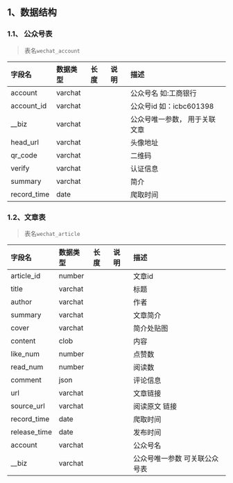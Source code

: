1、数据结构
----
### 1.1、 公众号表 ###
> 表名`wechat_account`


| 字段名              | 数据类型| 长度 | 说明       | 描述 |
|:-------------------|:-------|:-----|:--------- |:----|
|account|varchat|||公众号名 如:工商银行|
|account_id|varchat|||公众号id 如：icbc601398|
|__biz|varchat|||公众号唯一参数， 用于关联文章|
|head_url|varchat|||头像地址|
|qr_code|varchat|||二维码|
|verify|varchat|||认证信息|
|summary|varchat|||简介|
|record_time|date|||爬取时间|


### 1.2、文章表 ###
> 表名`wechat_article`

| 字段名              | 数据类型| 长度 | 说明       | 描述 |
|:-------------------|:-------|:-----|:--------- |:----|
|article_id|number|||文章id|
|title|varchat|||标题|
|author|varchat|||作者|
|summary|varchat|||文章简介|
|cover|varchat|||简介处贴图|
|content|clob|||内容|
|like_num|number|||点赞数|
|read_num|number|||阅读数|
|comment|json|||评论信息|
|url|varchat|||文章链接|
|source_url|varchat|||阅读原文 链接|
|record_time|date|||爬取时间|
|release_time|date|||发布时间|
|account|varchat|||公众号名|
|__biz|varchat|||公众号唯一参数 可关联公众号表|